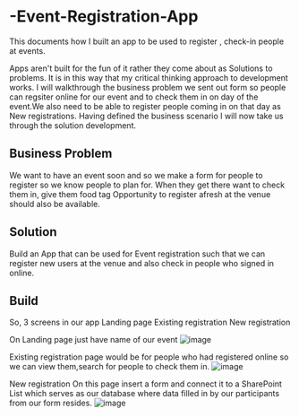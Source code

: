 # -Event-Registration-App
This documents how I built an app to be used to register , check-in people at events.

Apps aren't built for the fun of it rather they come about as Solutions to problems. It is in this way that my critical thinking approach to development works.
I will walkthrough the business problem we sent out form so people can regsiter online for our event and to check them in on day of the event.We also need to be able to register people coming in on that day as New registrations.
Having defined the business scenario I will now take us through the solution development.

## Business Problem
We want to have an event soon and so we make a form for people to register so we know people to plan for.
When they get there want to check them in, give them food tag
Opportunity to register afresh at the venue should also be available.

## Solution
Build an App that can be used for Event registration such that we can register new users at the venue and also check in people who signed in online.

## Build

So, 3 screens in our app
Landing page
Existing registration 
New registration


On Landing page just have name of our event
![image](https://github.com/artemis1511/-Event-Registration-App/assets/107225504/1604d9a3-245e-499e-b179-4349dbdf6721)

Existing registration  page would be for people who had registered online so we can view them,search for people to check them in.
![image](https://github.com/artemis1511/-Event-Registration-App/assets/107225504/5736b615-6e95-4f1f-8380-ef8bb3e444b0)

New registration
On this page insert a form and connect it to a SharePoint List which serves as our database where data filled in by our participants from our form resides.
![image](https://github.com/artemis1511/-Event-Registration-App/assets/107225504/080a2dfa-6050-4628-9da3-b523361b2385)
